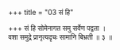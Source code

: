 +++
title = "03 सं हि"

+++
सं हि सोमेनागत समु सर्वेण पद्वता ।  
वशा समुद्रे प्रानृत्यदृचः सामानि बिभ्रती ॥ ३ ॥